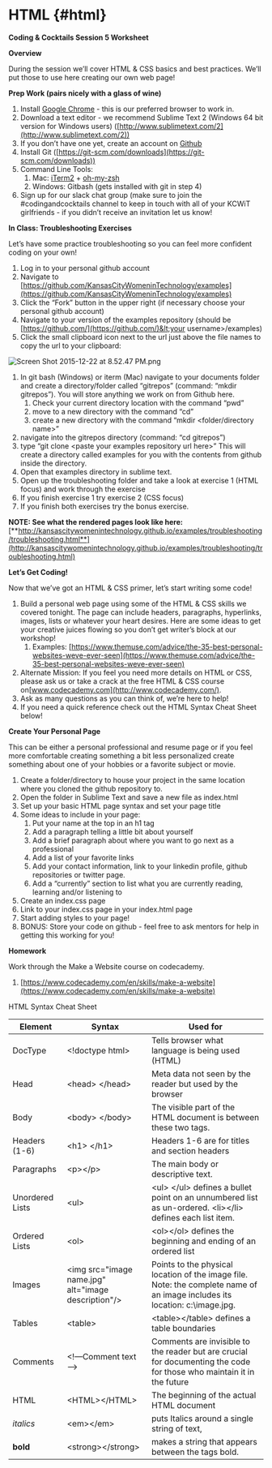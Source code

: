 # HTML {#html}

**Coding &amp; Cocktails Session 5 Worksheet** 

**Overview**

During the session we’ll cover HTML &amp; CSS basics and best practices. We’ll put those to use here creating our own web page!

**Prep Work (pairs nicely with a glass of wine)**

1.  Install [Google Chrome](http://www.google.com/chrome/) - this is our preferred browser to work in.
2.  Download a text editor - we recommend Sublime Text 2 (Windows 64 bit version for Windows users) ([http://www.sublimetext.com/2](http://www.sublimetext.com/2))
3.  If you don’t have one yet, create an account on [Github](https://github.com/)
4.  Install Git ([https://git-scm.com/downloads](https://git-scm.com/downloads))
5.  Command Line Tools:
    1.  Mac: [iTerm2](https://www.iterm2.com/) + [oh-my-zsh](https://github.com/robbyrussell/oh-my-zsh#basic-installation)
    2.  Windows: Gitbash (gets installed with git in step 4)
6.  Sign up for our slack chat group (make sure to join the #codingandcocktails channel to keep in touch with all of your KCWiT girlfriends - if you didn’t receive an invitation let us know!

**In Class: Troubleshooting Exercises**

Let’s have some practice troubleshooting so you can feel more confident coding on your own!

1.  Log in to your personal github account
2.  Navigate to [https://github.com/KansasCityWomeninTechnology/examples](https://github.com/KansasCityWomeninTechnology/examples)
3.  Click the “Fork” button in the upper right (if necessary choose your personal github account)
4.  Navigate to your version of the examples repository (should be [https://github.com/](https://github.com/)&lt;your username&gt;/examples)
5.  Click the small clipboard icon next to the url just above the file names to copy the url to your clipboard:

![Screen Shot 2015-12-22 at 8.52.47 PM.png](export/assets/screen_shot_2015-12-22_at_85247_p.png)

1.  In git bash (Windows) or iterm (Mac) navigate to your documents folder and create a directory/folder called “gitrepos” (command: “mkdir gitrepos”). You will store anything we work on from Github here.
    1.  Check your current directory location with the command “pwd”
    2.  move to a new directory with the command “cd”
    3.  create a new directory with the command “mkdir &lt;folder/directory name&gt;”
2.  navigate into the gitrepos directory (command: “cd gitrepos”)
3.  type “git clone &lt;paste your examples repository url here&gt;” This will create a directory called examples for you with the contents from github inside the directory.
4.  Open that examples directory in sublime text.
5.  Open up the troubleshooting folder and take a look at exercise 1 (HTML focus) and work through the exercise
6.  If you finish exercise 1 try exercise 2 (CSS focus)
7.  If you finish both exercises try the bonus exercise.

**NOTE: See what the rendered pages look like here:** [**http://kansascitywomenintechnology.github.io/examples/troubleshooting/troubleshooting.html**](http://kansascitywomenintechnology.github.io/examples/troubleshooting/troubleshooting.html)

**Let’s Get Coding!**

Now that we’ve got an HTML &amp; CSS primer, let’s start writing some code!

1.  Build a personal web page using some of the HTML &amp; CSS skills we covered tonight. The page can include headers, paragraphs, hyperlinks, images, lists or whatever your heart desires. Here are some ideas to get your creative juices flowing so you don’t get writer’s block at our workshop!
    1.  Examples: [https://www.themuse.com/advice/the-35-best-personal-websites-weve-ever-seen](https://www.themuse.com/advice/the-35-best-personal-websites-weve-ever-seen)
2.  Alternate Mission: If you feel you need more details on HTML or CSS, please ask us or take a crack at the free HTML &amp; CSS course on[www.codecademy.com](http://www.codecademy.com/).
3.  Ask as many questions as you can think of, we’re here to help!
4.  If you need a quick reference check out the HTML Syntax Cheat Sheet below!

**Create Your Personal Page**

This can be either a personal professional and resume page or if you feel more comfortable creating something a bit less personalized create something about one of your hobbies or a favorite subject or movie.

1.  Create a folder/directory to house your project in the same location where you cloned the github repository to.
2.  Open the folder in Sublime Text and save a new file as index.html
3.  Set up your basic HTML page syntax and set your page title
4.  Some ideas to include in your page:
    1.  Put your name at the top in an h1 tag
    2.  Add a paragraph telling a little bit about yourself
    3.  Add a brief paragraph about where you want to go next as a professional
    4.  Add a list of your favorite links
    5.  Add your contact information, link to your linkedin profile, github repositories or twitter page.
    6.  Add a “currently” section to list what you are currently reading, learning and/or listening to
5.  Create an index.css page
6.  Link to your index.css page in your index.html page
7.  Start adding styles to your page!
8.  BONUS: Store your code on github - feel free to ask mentors for help in getting this working for you!

**Homework**

Work through the Make a Website course on codecademy.

1.  [https://www.codecademy.com/en/skills/make-a-website](https://www.codecademy.com/en/skills/make-a-website)

HTML Syntax Cheat Sheet

| **Element** | **Syntax** | **Used for** |
| --- | --- | --- |
| DocType | &lt;!doctype html&gt; | Tells browser what language is being used (HTML) |
| Head | &lt;head&gt; &lt;/head&gt; | Meta data not seen by the reader but used by the browser |
| Body | &lt;body&gt; &lt;/body&gt; | The visible part of the HTML document is between these two tags. |
| Headers (1-6) | &lt;h1&gt; &lt;/h1&gt; | Headers 1-6 are for titles and section headers |
| Paragraphs | &lt;p&gt;&lt;/p&gt; | The main body or descriptive text. |
| Unordered Lists | &lt;ul&gt; | &lt;ul&gt; &lt;/ul&gt; defines a bullet point on an unnumbered list as un-ordered. &lt;li&gt;&lt;/li&gt; defines each list item. |
| Ordered Lists | &lt;ol&gt; | &lt;ol&gt;&lt;/ol&gt; defines the beginning and ending of an ordered list |
| Images | &lt;img src=&quot;image name.jpg&quot; alt=&quot;image description&quot;/&gt; | Points to the physical location of the image file. Note: the complete name of an image includes its location: c:\image.jpg. |
| Tables | &lt;table&gt; | &lt;table&gt;&lt;/table&gt; defines a table boundaries |
| Comments | &lt;!—Comment text --&gt; | Comments are invisible to the reader but are crucial for documenting the code for those who maintain it in the future |
| HTML | &lt;HTML&gt;&lt;/HTML&gt; | The beginning of the actual HTML document |
| _italics_ | &lt;em&gt;&lt;/em&gt; | puts Italics around a single string of text, |
| **bold** | &lt;strong&gt;&lt;/strong&gt; | makes a string that appears between the tags bold. |